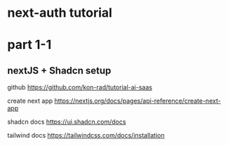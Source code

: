 # next-auth tutorial

# part 1-1

## nextJS + Shadcn setup

github
https://github.com/kon-rad/tutorial-ai-saas


create next app
https://nextjs.org/docs/pages/api-reference/create-next-app


shadcn docs
https://ui.shadcn.com/docs


tailwind docs 
https://tailwindcss.com/docs/installation




